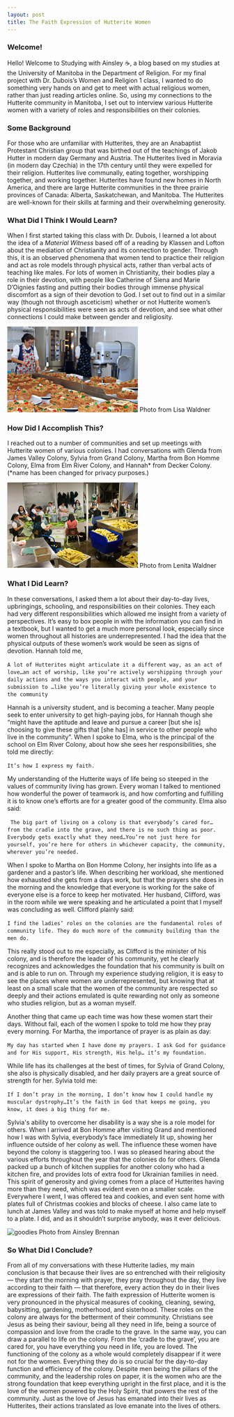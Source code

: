 ```yaml
---
layout: post
title: The Faith Expression of Hutterite Women
---
```


### Welcome! 
Hello! Welcome to Studying with Ainsley ☕️, a blog based on my studies at the University of Manitoba in the Department of Religion. For my final project with Dr. Dubois’s Women and Religion 1 class, I wanted to do something very hands on and get to meet with actual religious women, rather than just reading articles online. So, using my connections to the Hutterite community in Manitoba, I set out to interview various Hutterite women with a variety of roles and responsibilities on their colonies. 

### Some Background

For those who are unfamiliar with Hutterites, they are an Anabaptist Protestant Christian group that was birthed out of the teachings of Jakob Hutter in modern day Germany and Austria. The Hutterites lived in Moravia (in modern day Czechia) in the 17th century until they were expelled for their religion. Hutterites live communally, eating together, worshipping together, and working together. Hutterites have found new homes in North America, and there are large Hutterite communities in the three prairie provinces of Canada: Alberta, Saskatchewan, and Manitoba. The Hutterites are well-known for their skills at farming and their overwhelming generosity. 

### What Did I Think I Would Learn? 
When I first started taking this class with Dr. Dubois, I learned a lot about the idea of a _Material Witness_ based off of a reading by Klassen and Lofton about the mediation of Christianity and its connection to gender. Through this, it is an observed phenomena that women tend to practice their religion and act as role models through physical acts, rather than verbal acts of teaching like males. For lots of women in Christianity, their bodies play a role in their devotion, with people like Catherine of Siena and Marie D’Oignies fasting and putting their bodies through immense physical discomfort as a sign of their devotion to God. I set out to find out in a similar way (though not through asceticism) whether or not Hutterite women’s physical responsibilities were seen as acts of devotion, and see what other connections I could make between gender and religiosity. 

<img src="https://raw.githubusercontent.com/brennana04/Blog-Assignment/refs/heads/master/assets/IMG_1518.png" alt="baking" width="300"/>
Photo from Lisa Waldner 

### How Did I Accomplish This? 
I reached out to a number of communities and set up meetings with Hutterite women of various colonies. I had conversations with Glenda from James Valley Colony, Sylvia from Grand Colony, Martha from Bon Homme Colony, Elma from Elm River Colony, and Hannah* from Decker Colony. 
(*name has been changed for privacy purposes.)

<img src ="https://raw.githubusercontent.com/brennana04/Blog-Assignment/refs/heads/master/assets/IMG_1519.png" alt="canning" width="300"/>
Photo from Lenita Waldner

### What I Did Learn?

In these conversations, I asked them a lot about their day-to-day lives, upbringings, schooling, and responsibilities on their colonies. They each had very different responsibilities which allowed me insight from a variety of perspectives. It’s easy to box people in with the information you can find in a textbook, but I wanted to get a much more personal look, especially since women throughout all histories are underrepresented. I had the idea that the physical outputs of these women’s work would be seen as signs of devotion. Hannah told me,

```A lot of Hutterites might articulate it a different way, as an act of love…an act of worship, like you’re actively worshipping through your daily actions and the ways you interact with people, and your submission to …like you’re literally giving your whole existence to the community```

Hannah is a university student, and is becoming a teacher. Many people seek to enter university to get high-paying jobs, for Hannah though she “might have the aptitude and leave and pursue a career [but she is] choosing to give these gifts that [she has] in service to other people who live in the community”. When I spoke to Elma, who is the principal of the school on Elm River Colony, about how she sees her responsibilities, she told me directly:

```It’s how I express my faith.```

My understanding of the Hutterite ways of life being so steeped in the values of community living has grown. Every woman I talked to mentioned how wonderful the power of teamwork is, and how comforting and fulfilling it is to know one’s efforts are for a greater good of the community. Elma also said:

``` The big part of living on a colony is that everybody’s cared for… from the cradle into the grave, and there is no such thing as poor. Everybody gets exactly what they need…You’re not just here for yourself, you’re here for others in whichever capacity, the community, wherever you’re needed.```

When I spoke to Martha on Bon Homme Colony, her insights into life as a gardener and a pastor’s life. When describing her workload, she mentioned how exhausted she gets from a days work, but that the prayers she does in the morning and the knowledge that everyone is working for the sake of everyone else is a force to keep her motivated. Her husband, Clifford, was in the room while we were speaking and he articulated a point that I myself was concluding as well. Clifford plainly said:

```I find the ladies’ roles on the colonies are the fundamental roles of community life. They do much more of the community building than the men do.```

This really stood out to me especially, as Clifford is the minister of his colony, and is therefore the leader of his community, yet he clearly recognizes and acknowledges the foundation that his community is built on and is able to run on. Through my experience studying religion, it is easy to see the places where women are underrepresented, but knowing that at least on a small scale that the women of the community are respected so deeply and their actions emulated is quite rewarding not only as someone who studies religion, but as a woman myself.
 
Another thing that came up each time was how these women start their days. Without fail, each of the women I spoke to told me how they pray every morning. For Martha, the importance of prayer is as plain as day: 

```My day has started when I have done my prayers. I ask God for guidance and for His support, His strength, His help… it’s my foundation.```

While life has its challenges at the best of times, for Sylvia of Grand Colony, she also is physically disabled, and her daily prayers are a great source of strength for her. Sylvia told me:


```If I don’t pray in the morning, I don’t know how I could handle my muscular dystrophy…It’s the faith in God that keeps me going, you know, it does a big thing for me.```


Sylvia's ability to overcome her disability is a way she is a role model for others. When I arrived at Bon Homme after visiting Grand and mentioned how I was with Sylvia, everybody’s face immediately lit up, showing her influence outside of her colony as well. 
The influence these women have beyond the colony is staggering too. I was so pleased hearing about the various efforts throughout the year that the colonies do for others. Glenda packed up a bunch of kitchen supplies for another colony who had a kitchen fire, and provides lots of extra food for Ukrainian families in need. This spirit of generosity and giving comes from a place of Hutterites having more than they need, which was evident even on a smaller scale. Everywhere I went, I was offered tea and cookies, and even sent home with plates full of Christmas cookies and blocks of cheese. I also came late to lunch at James Valley and was told to make myself at home and help myself to a plate. I did, and as it shouldn’t surprise anybody, was it ever delicious. 

<img src ="https://raw.githubusercontent.com/brennana04/Blog-Assignment/refs/heads/master/assets/IMG_1551.jpeg" alt ="goodies" width ="300"/>
Photo from Ainsley Brennan

### So What Did I Conclude? 

From all of my conversations with these Hutterite ladies, my main conclusion is that because their lives are so entrenched with their religiosity — they start the morning with prayer, they pray throughout the day, they live according to their faith — that therefore, every action they do in their lives are expressions of their faith. The faith expression of Hutterite women is very pronounced in the physical measures of cooking, cleaning, sewing, babysitting, gardening, motherhood, and sisterhood. These roles on the colony are always for the betterment of their community. Christians see Jesus as being their saviour, being all they need in life, being a source of compassion and love from the cradle to the grave. In the same way, you can draw a parallel to life on the colony. From the ‘cradle to the grave’, you are cared for, you have everything you need in life, you are loved. The functioning of the colony as a whole would completely disappear if it were not for the women. Everything they do is so crucial for the day-to-day function and efficiency of the colony. Despite men being the pillars of the community, and the leadership roles on paper, it is the women who are the strong foundation that keep everything upright in the first place, and it is the love of the women powered by the Holy Spirit, that powers the rest of the community. Just as the love of Jesus has emanated into their lives as Hutterites, their actions translated as love emanate into the lives of others. 




